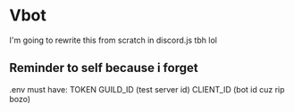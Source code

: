 # Vbot

I'm going to rewrite this from scratch in discord.js tbh lol


## Reminder to self because i forget
.env must have:
TOKEN
GUILD_ID (test server id)
CLIENT_ID (bot id cuz rip bozo)
